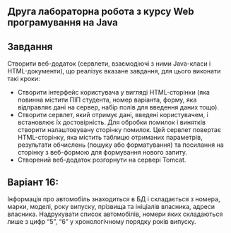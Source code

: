 ## Друга лабораторна робота з курсу Web програмування на Java

## Завдання
Створити веб-додаток (сервлети, взаємодіючі з ними Java-класи і HTML-документи), що реалізує вказане завдання, для цього виконати такі кроки:
* Створити інтерфейс користувача у вигляді HTML-сторінки (яка повинна містити ПІП студента, номер варіанта, форму, яка відправляє дані на сервер, набір полів для введення даних тощо).
* Створити сервлет, який отримує дані, введені користувачем, і встановлює їх достовірність. Для обробки помилок і винятків створити налаштовувану сторінку помилок.  Цей сервлет повертає HTML-сторінку, яка містить таблицю отриманих параметрів, результати обчислень (пошуку або форматування) та посилання на сторінку з веб-формою для формування нового запиту.
* Створений веб-додаток розгорнути на сервері Tomcat.

## Варіант 16:
Інформація про автомобіль знаходиться в БД і складається з номера, марки, моделі,  року випуску, прізвища та ініціалів власника, адреси власника. Надрукувати список автомобілів, номери яких складаються лише з цифр “5”, “6” у хронологічному порядку років випуску.
